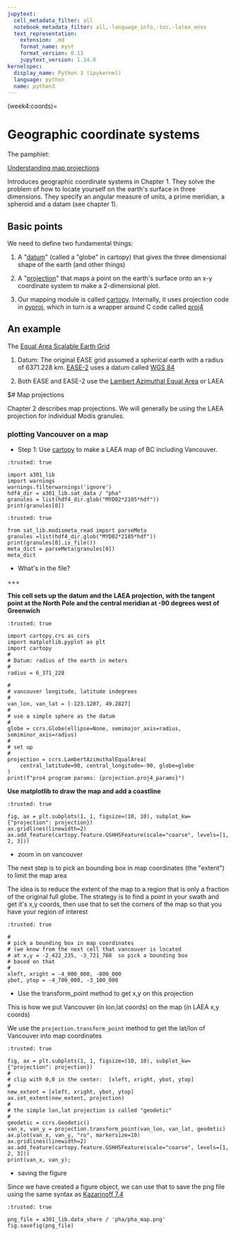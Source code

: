 ```yaml
---
jupytext:
  cell_metadata_filter: all
  notebook_metadata_filter: all,-language_info,-toc,-latex_envs
  text_representation:
    extension: .md
    format_name: myst
    format_version: 0.13
    jupytext_version: 1.14.0
kernelspec:
  display_name: Python 3 (ipykernel)
  language: python
  name: python3
---
```


(week4:coords)=
# Geographic coordinate systems

The pamphlet:

[Understanding map projections](https://drive.google.com/file/d/1araPnZwMui9tBTPyLO_UHVC2DDEIdZ0p/view?usp=sharing)

Introduces geographic coordinate systems in Chapter 1.  They solve the problem of how to locate yourself on the earth's surface in three dimensions.  They specify an angular measure of units, a prime meridian, a spheroid and a datam (see chapter 1).

## Basic points

We need to define two fundamental things:

1.  A "[datum](https://www.maptools.com/tutorials/map_datum)"  (called a "globe" in cartopy) that gives the three dimensional shape of the earth (and other things)

1.  A "[projection](https://en.wikipedia.org/wiki/List_of_map_projections)" that maps a point on the earth's surface onto an x-y coordinate system to make a 2-dimensional plot.

1.  Our mapping module is called [cartopy](http://scitools.org.uk/cartopy/docs/latest/index.html).  Internally, it uses projection code in [pyproj](https://github.com/jswhit/pyproj), which in turn is a wrapper around C code called
[proj4](https://proj4.org/usage/projections.html)

## An example

The [Equal Area Scalable Earth Grid](https://nsidc.org/data/ease)

1. Datum: The original EASE grid assumed a spherical earth with a radius of 6371.228 km.  [EASE-2](https://nsidc.org/data/ease/versions.html) uses a datum called [WGS 84](https://en.wikipedia.org/wiki/World_Geodetic_System)

1. Both EASE and EASE-2 use the [Lambert Azimuthal Equal Area](https://en.wikipedia.org/wiki/Lambert_azimuthal_equal-area_projection) or LAEA

$# Map projections

Chapter 2 describes map projections.  We will generally be using the LAEA projection for individual Modis granules.

### plotting Vancouver on a map


* Step 1: Use [cartopy](http://scitools.org.uk/cartopy/docs/latest/index.html) to make a LAEA map of BC including Vancouver.

```{code-cell} ipython3
:trusted: true

import a301_lib
import warnings
warnings.filterwarnings('ignore')
hdf4_dir = a301_lib.sat_data / "pha"
granules = list(hdf4_dir.glob("MYD02*2105*hdf"))
print(granules[0])
```

```{code-cell} ipython3
:trusted: true

from sat_lib.modismeta_read import parseMeta
granules =list(hdf4_dir.glob("MYD02*2105*hdf"))
print(granules[0].is_file())
meta_dict = parseMeta(granules[0])
meta_dict
```

*  What's in the file?

+++

**This cell sets up the datum and the LAEA projection, with the tangent point at the North Pole and the central meridian at -90 degrees west of Greenwich**

```{code-cell} ipython3
:trusted: true

import cartopy.crs as ccrs
import matplotlib.pyplot as plt
import cartopy
#
# Datum: radius of the earth in meters
#
radius = 6_371_228

#
# vancouver longitude, latitude indegrees
#
van_lon, van_lat = [-123.1207, 49.2827]
#
# use a simple sphere as the datum
#
globe = ccrs.Globe(ellipse=None, semimajor_axis=radius, semiminor_axis=radius)
#
# set up
#
projection = ccrs.LambertAzimuthalEqualArea(
    central_latitude=90, central_longitude=-90, globe=globe
)
print(f"pro4 program params: {projection.proj4_params}")
```

**Use matplotlib to draw the map and add a coastline**

```{code-cell} ipython3
:trusted: true

fig, ax = plt.subplots(1, 1, figsize=(10, 10), subplot_kw={"projection": projection})
ax.gridlines(linewidth=2)
ax.add_feature(cartopy.feature.GSHHSFeature(scale="coarse", levels=[1, 2, 3]))
```

*  zoom in on vancouver

The next step is to pick an bounding box in map coordinates (the "extent") to limit the map area

The idea is to reduce the extent of the map to a region that is only a fraction
of the original full globe.  The strategy is to find a point in your swath and
get it's x,y coords, then use that to set the corners of the map so that
you have your region of interest

```{code-cell} ipython3
:trusted: true

#
# pick a bounding box in map coordinates
# (we know from the next cell that vancouver is located
# at x,y = -2_422_235, -3_721_768  so pick a bounding box
# based on that
#
xleft, xright = -4_000_000, -800_000
ybot, ytop = -4_700_000, -3_100_000
```

* Use the transform_point method to get x,y on this projection

This is how we put Vancouver (in lon,lat coords) on the map (in LAEA x,y coords)

We use the `projection.transform_point` method to get the lat/lon of Vancouver into map coordinates

```{code-cell} ipython3
:trusted: true

fig, ax = plt.subplots(1, 1, figsize=(10, 10), subplot_kw={"projection": projection})
#
# clip with 0,0 in the center:  [xleft, xright, ybot, ytop]
#
new_extent = [xleft, xright, ybot, ytop]
ax.set_extent(new_extent, projection)
#
# the simple lon,lat projection is called "geodetic"
#
geodetic = ccrs.Geodetic()
van_x, van_y = projection.transform_point(van_lon, van_lat, geodetic)
ax.plot(van_x, van_y, "ro", markersize=10)
ax.gridlines(linewidth=2)
ax.add_feature(cartopy.feature.GSHHSFeature(scale="coarse", levels=[1, 2, 3]))
print(van_x, van_y);
```

* saving the figure

Since we have created a figure object, we can use that to save the png file
using the same syntax as [Kazarinoff 7.4](https://atsc_web.eoas.ubc.ca/Plotting-with-Matplotlib/Saving-Plots.html)

```{code-cell} ipython3
:trusted: true

png_file = a301_lib.data_share / 'pha/pha_map.png'
fig.savefig(png_file)
```
